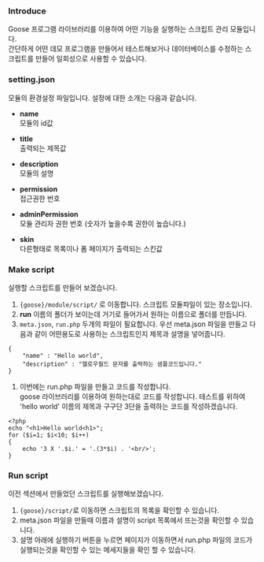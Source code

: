 ### Introduce
Goose 프로그램 라이브러리를 이용하여 어떤 기능을 실행하는 스크립트 관리 모듈입니다.  
간단하게 어떤 데모 프로그램을 만들어서 테스트해보거나 데이터베이스를 수정하는 스크립트를 만들어 일회성으로 사용할 수 있습니다.


### setting.json
모듈의 환경설정 파일입니다. 설정에 대한 소개는 다음과 같습니다.

* __name__  
모듈의 id값

* __title__  
출력되는 제목값

* __description__  
모듈의 설명

* __permission__  
접근권한 번호

* __adminPermission__  
모듈 관리자 권한 번호 (숫자가 높을수록 권한이 높습니다.)

* __skin__  
다른형태로 목록이나 폼 페이지가 출력되는 스킨값


### Make script
실행할 스크립트를 만들어 보겠습니다.

1. `{goose}/module/script/` 로 이동합니다. 스크립트 모듈파일이 있는 장소입니다.
1. __run__ 이름의 폴더가 보이는데 거기로 들어가서 원하는 이름으로 폴더를 만듭니다.
1. `meta.json`, `run.php` 두개의 파일이 필요합니다. 우선 meta.json 파일을 만들고 다음과 같이 어떤용도로 사용하는 스크립트인지 제목과 설명을 넣어줍니다.
```
{
	"name" : "Hello world",
	"description" : "헬로우월드 문자를 출력하는 샘플코드입니다."
}
```
1. 이번에는 run.php 파일을 만들고 코드를 작성합니다.  
goose 라이브러리를 이용하여 원하는대로 코드를 작성합니다. 테스트를 위하여 'hello world' 이름의 제목과 구구단 3단을 출력하는 코드를 작성하겠습니다.  
```
<?php
echo "<h1>Hello world<h1>";
for ($i=1; $i<10; $i++)
{
	echo '3 X '.$i.' = '.(3*$i) . '<br/>';
}
```


### Run script
이전 섹션에서 만들었던 스크립트를 실행해보겠습니다.

1. `{goose}/script/`로 이동하면 스크립트의 목록을 확인할 수 있습니다.  
1. meta.json 파일을 만들때 이름과 설명이 script 목록에서 뜨는것을 확인할 수 있습니다.
1. 설명 아래에 실행하기 버튼을 누르면 페이지가 이동하면서 run.php 파일의 코드가 실행되는것을 확인할 수 있는 메세지들을 확인 할 수 있습니다.